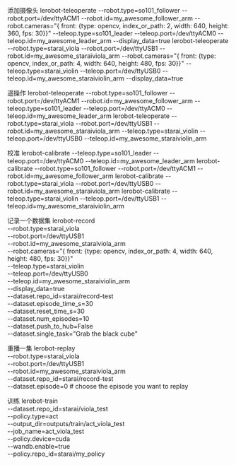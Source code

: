 添加摄像头
lerobot-teleoperate     --robot.type=so101_follower     --robot.port=/dev/ttyACM1     --robot.id=my_awesome_follower_arm     --robot.cameras="{ front: {type: opencv, index_or_path: 2, width: 640, height: 360, fps: 30}}"     --teleop.type=so101_leader     --teleop.port=/dev/ttyACM0     --teleop.id=my_awesome_leader_arm     --display_data=true
lerobot-teleoperate     --robot.type=starai_viola     --robot.port=/dev/ttyUSB1     --robot.id=my_awesome_staraiviola_arm     --robot.cameras="{ front: {type: opencv, index_or_path: 4, width: 640, height: 480, fps: 30}}"     --teleop.type=starai_violin     --teleop.port=/dev/ttyUSB0     --teleop.id=my_awesome_staraiviolin_arm     --display_data=true

遥操作
lerobot-teleoperate     --robot.type=so101_follower     --robot.port=/dev/ttyACM1     --robot.id=my_awesome_follower_arm     --teleop.type=so101_leader     --teleop.port=/dev/ttyACM0     --teleop.id=my_awesome_leader_arm
lerobot-teleoperate     --robot.type=starai_viola     --robot.port=/dev/ttyUSB1     --robot.id=my_awesome_staraiviola_arm     --teleop.type=starai_violin     --teleop.port=/dev/ttyUSB0     --teleop.id=my_awesome_staraiviolin_arm

校准
lerobot-calibrate     --teleop.type=so101_leader     --teleop.port=/dev/ttyACM0     --teleop.id=my_awesome_leader_arm
lerobot-calibrate     --robot.type=so101_follower     --robot.port=/dev/ttyACM1     --robot.id=my_awesome_follower_arm 
lerobot-calibrate --robot.type=starai_viola --robot.port=/dev/ttyUSB0 --robot.id=my_awesome_staraiviola_arm
lerobot-calibrate     --teleop.type=starai_violin     --teleop.port=/dev/ttyUSB1     --teleop.id=my_awesome_staraiviolin_arm

记录一个数据集
lerobot-record \
    --robot.type=starai_viola \
    --robot.port=/dev/ttyUSB1 \
    --robot.id=my_awesome_staraiviola_arm \
    --robot.cameras="{ front: {type: opencv, index_or_path: 4, width: 640, height: 480, fps: 30}}" \
    --teleop.type=starai_violin \
    --teleop.port=/dev/ttyUSB0 \
    --teleop.id=my_awesome_staraiviolin_arm \
    --display_data=true \
    --dataset.repo_id=starai/record-test \
    --dataset.episode_time_s=30 \
    --dataset.reset_time_s=30 \
    --dataset.num_episodes=10 \
    --dataset.push_to_hub=False \
    --dataset.single_task="Grab the black cube"

重播一集
lerobot-replay \
    --robot.type=starai_viola \
    --robot.port=/dev/ttyUSB1 \
    --robot.id=my_awesome_staraiviola_arm \
    --dataset.repo_id=starai/record-test \
    --dataset.episode=0 # choose the episode you want to replay

训练
lerobot-train \
  --dataset.repo_id=starai/viola_test \
  --policy.type=act \
  --output_dir=outputs/train/act_viola_test \
  --job_name=act_viola_test \
  --policy.device=cuda \
  --wandb.enable=true \
  --policy.repo_id=starai/my_policy